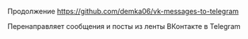 Продолжение https://github.com/demka06/vk-messages-to-telegram

Перенаправляет сообщения и посты из ленты ВКонтакте в Telegram
